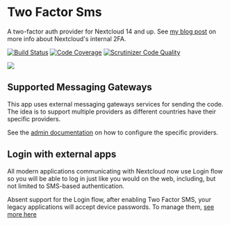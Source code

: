 # Two Factor Sms
A two-factor auth provider for Nextcloud 14 and up. See [my blog post](http://blog.wuc.me/2016/05/30/adding-two-factor-auth-to-owncloud.html) on more info about Nextcloud's internal 2FA.

[![Build Status](https://travis-ci.org/nextcloud/twofactor_gateway.svg?branch=master)](https://travis-ci.org/nextcloud/twofactor_gateway)
[![Code Coverage](https://scrutinizer-ci.com/g/nextcloud/twofactor_gateway/badges/coverage.png?b=master)](https://scrutinizer-ci.com/g/nextcloud/twofactor_gateway/?branch=master)
[![Scrutinizer Code Quality](https://scrutinizer-ci.com/g/nextcloud/twofactor_gateway/badges/quality-score.png?b=master)](https://scrutinizer-ci.com/g/nextcloud/twofactor_gateway/?branch=master)

![](https://raw.githubusercontent.com/ChristophWurst/twofactor_gateway/ae08ce30abfa866c7c7a486d850d4be07b83d82d/screenshots/challenge.png)

## Supported Messaging Gateways
This app uses external messaging gateways services for sending the code. The idea is to support multiple providers as different countries have their specific providers.

See the [admin documentation](/doc/admin) on how to configure the specific providers.

## Login with external apps
All modern applications communicating with Nextcloud now use Login flow so you will be able to log in just like you would on the web, including, but not limited to SMS-based authentication.

Absent support for the Login flow, after enabling Two Factor SMS, your legacy applications will accept device passwords.
To manage them, [see more here](https://docs.nextcloud.com/server/14/user_manual/session_management.html#managing-devices)
